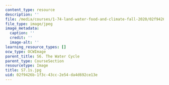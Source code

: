 ```yaml
---
content_type: resource
description: ''
file: /media/courses/1-74-land-water-food-and-climate-fall-2020/02f9426b1f3c43cc2e54da4d692ce13e_S7.1s.jpg
file_type: image/jpeg
image_metadata:
  caption: ''
  credit: ''
  image-alt: ''
learning_resource_types: []
ocw_type: OCWImage
parent_title: S6. The Water Cycle
parent_type: CourseSection
resourcetype: Image
title: S7.1s.jpg
uid: 02f9426b-1f3c-43cc-2e54-da4d692ce13e
---
```

